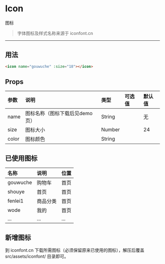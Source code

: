 # Icon

图标

> 字体图标及样式名称来源于 iconfont.cn

----

## 用法

```html
<icon name="gouwuche" :size="18"></icon>
```

## Props
| 参数 | 说明 |	类型 | 可选值 | 默认值 |
| :---- | :---- | :---- | :---- | :---- |
| name | 图标名称（图标下载后见demo页） | String |  | 无 |
| size | 图标大小 | Number |  | 24 |
| color | 图标颜色 | String |  |  |

## 已使用图标
| 名称 | 说明 | 位置 |
| :---- | :---- | :---- |
| gouwuche | 购物车 | 首页 |
| shouye | 首页 | 首页 |
| fenlei1 | 商品分类 | 首页 |
| wode | 我的 |  首页 |
| ... | ... |  ... |

## 新增图标
到 iconfont.cn 下载所需图标（必须保留原来已使用的图标），解压后覆盖 src/assets/iconfont/ 目录即可。
